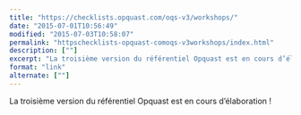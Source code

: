 ```yaml
---
title: "https://checklists.opquast.com/oqs-v3/workshops/"
date: "2015-07-01T10:56:49"
modified: "2015-07-03T10:58:07"
permalink: "httpschecklists-opquast-comoqs-v3workshops/index.html"
description: [""]
excerpt: "La troisième version du référentiel Opquast est en cours d’élaboration !"
format: "link"
alternate: [""]
---
```

La troisième version du référentiel Opquast est en cours d’élaboration&nbsp;!
